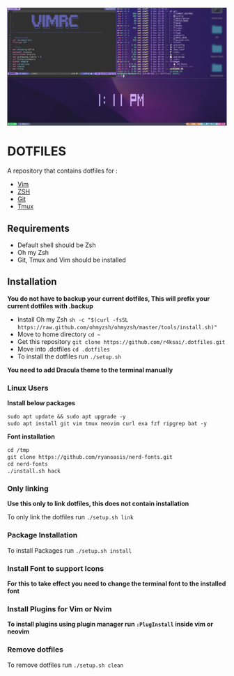 ![cover](./images/screenshot.png)

# DOTFILES

A repository that contains dotfiles for :
- [Vim](.vimrc)
- [ZSH](.zshrc)
- [Git](.gitconfig)
- [Tmux](.tmux.conf)

## Requirements

- Default shell should be Zsh
- Oh my Zsh
- Git, Tmux and Vim should be installed

## Installation 

**You do not have to backup your current dotfiles, This will prefix your current dotfiles with .backup** 

- Install Oh my Zsh `sh -c "$(curl -fsSL https://raw.github.com/ohmyzsh/ohmyzsh/master/tools/install.sh)"`
- Move to home directory `cd ~`
- Get this repository `git clone https://github.com/r4ksai/.dotfiles.git`
- Move into .dotfiles `cd .dotfiles`
- To install the dotfiles run `./setup.sh`

**You need to add Dracula theme to the terminal manually**

### Linux Users

**Install below packages**
```
sudo apt update && sudo apt upgrade -y
sudo apt install git vim tmux neovim curl exa fzf ripgrep bat -y
```
**Font installation**
```
cd /tmp
git clone https://github.com/ryanoasis/nerd-fonts.git
cd nerd-fonts
./install.sh hack
```

### Only linking

**Use this only to link dotfiles, this does not contain installation**

To only link the dotfiles run `./setup.sh link`

### Package Installation

To install Packages run `./setup.sh install`

### Install Font to support  Icons

**For this to take effect you need to change the terminal font to the installed font**

### Install Plugins for Vim or Nvim

**To install plugins using plugin manager run `:PlugInstall` inside vim or neovim**

### Remove dotfiles

To remove dotfiles run `./setup.sh clean`
